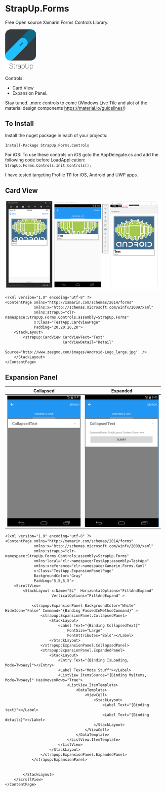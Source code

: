 # StrapUp.Forms
Free Open source Xamarin Forms Controls Library. 

<img src="/TestApp/TestApp/Images/StrapUpLogo/StrapUpLogoBrand.png" alt="Logo" style="width: 100px;"/>


Controls:
- Card View
- Expansion Panel. 

Stay tuned...more controls to come (Windows Live Tile and alot of the material design components https://material.io/guidelines/)

To Install
------------
Install the nuget package in each of your projects:

`Install-Package StrapUp.Forms.Controls`

For iOS:
To use these controls on iOS goto the AppDelegate.cs and add the following code before LoadApplication:
`StrapUp.Forms.Controls.Init.Controls();`

I have tested targeting Profile 111 for iOS, Android and UWP apps.

Card View
----------

![Screenshot](/TestApp/TestApp/Images/CardView.png)

```xaml
<?xml version="1.0" encoding="utf-8" ?>
<ContentPage xmlns="http://xamarin.com/schemas/2014/forms"
             xmlns:x="http://schemas.microsoft.com/winfx/2009/xaml"
             xmlns:strapup="clr-namespace:StrapUp.Forms.Controls;assembly=StrapUp.Forms"
             x:Class="TestApp.CardViewPage"
             Padding="20,20,20,20">
    <StackLayout>
        <strapup:CardView CardViewText="Text" 
                          CardViewDetail="Detail" 
                          Source="http://www.zeegmo.com/images/Android-Logo_large.jpg"  />
    </StackLayout>
</ContentPage>
```

Expansion Panel
----------------
Collapsed                  |  Expanded
:-------------------------:|:-------------------------:
![Screenshot](/TestApp/TestApp/Images/ExpansionPanelColl.png) | ![Screenshot](/TestApp/TestApp/Images/ExpansionPanelExpanded.png) 


```xaml
<?xml version="1.0" encoding="utf-8" ?>
<ContentPage xmlns="http://xamarin.com/schemas/2014/forms"
             xmlns:x="http://schemas.microsoft.com/winfx/2009/xaml"
             xmlns:strapup="clr-namespace:StrapUp.Forms.Controls;assembly=StrapUp.Forms"
             xmlns:local="clr-namespace:TestApp;assembly=TestApp"
             xmlns:xreference="clr-namespace:Xamarin.Forms.Xaml"
             x:Class="TestApp.ExpansionPanelPage" 
             BackgroundColor="Gray"
             Padding="5,5,5,5">
    <ScrollView>
        <StackLayout x:Name="SL"  HorizontalOptions="FillAndExpand" 
                     VerticalOptions="FillAndExpand" >
            
			<strapup:ExpansionPanel BackgroundColor="White" HideIcon="False" Command="{Binding PassedInMethodCommand}" >
                <strapup:ExpansionPanel.CollapsedPanel>
                    <StackLayout>
                        <Label Text="{Binding CollapsedText}" 
                            FontSize="Large" 
                            FontAttributes="Bold"></Label>
                    </StackLayout>
                </strapup:ExpansionPanel.CollapsedPanel>
                <strapup:ExpansionPanel.ExpandedPanel>
                    <StackLayout>
                        <Entry Text="{Binding IsLoading, Mode=TwoWay}"></Entry>
                        <Label Text="Mote Stuff"></Label>
                        <ListView ItemsSource="{Binding MyItems, Mode=TwoWay}" HasUnevenRows="True">
                            <ListView.ItemTemplate>
                                <DataTemplate>
                                    <ViewCell>
                                        <StackLayout>
                                            <Label Text="{Binding text}"></Label>
                                            <Label Text="{Binding details}"></Label>
                                        </StackLayout>
                                    </ViewCell>
                                </DataTemplate>
                            </ListView.ItemTemplate>
                        </ListView>
                    </StackLayout>
                </strapup:ExpansionPanel.ExpandedPanel>
            </strapup:ExpansionPanel>


        </StackLayout>
    </ScrollView>
</ContentPage>
```
